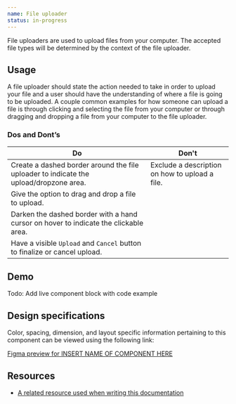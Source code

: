```yaml
---
name: File uploader
status: in-progress
---
```


File uploaders are used to upload files from your computer. The accepted file types will be determined by the context of the file uploader.

## Usage

A file uploader should state the action needed to take in order to upload your file and a user should have the understanding of where a file is going to be uploaded. A couple common examples for how someone can upload a file is through clicking and selecting the file from your computer or through dragging and dropping a file from your computer to the file uploader.

### Dos and Dont’s

| Do | Don't |
| --- | --- |
| Create a dashed border around the file uploader to indicate the upload/dropzone area. | Exclude a description on how to upload a file. |
| Give the option to drag and drop a file to upload. |  |
| Darken the dashed border with a hand cursor on hover to indicate the clickable area. |  |
| Have a visible `Upload` and `Cancel` button to finalize or cancel upload. |  |

## Demo

<!--
  DEMO, keep this section for all patterns, the code block demo will be added at a later date
-->

Todo: Add live component block with code example

## Design specifications

<!--
  DESIGN SPECIFICATIONS, add a link here to the component-specific sketch-measure preview.
  All design specifications should live in the design repo under 'hosted/design-gitlab-specs/COMPONENTNAME-spec-previews'
  *** If there are max-width, min-width, or other specs that should be known about this component,
  please add it in Sketch Measure via a note.
  This link must ALWAYS be included.
-->

Color, spacing, dimension, and layout specific information pertaining to this component can be viewed using the following link:

[Figma preview for INSERT NAME OF COMPONENT HERE](/)

## Resources

*   [A related resource used when writing this documentation](/)
